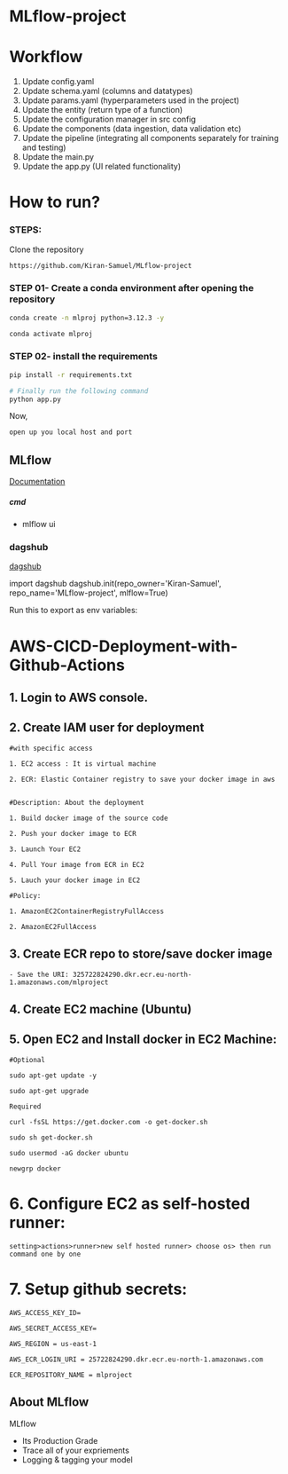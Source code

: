 # MLflow-project

# Workflow


1. Update config.yaml
2. Update schema.yaml (columns and datatypes)
3. Update params.yaml (hyperparameters used in the project)
4. Update the entity (return type of a function)
5. Update the configuration manager in src config
6. Update the components (data ingestion, data validation etc)
7. Update the pipeline (integrating all components separately for training and testing)
8. Update the main.py
9. Update the app.py (UI related functionality)


# How to run?
### STEPS:

Clone the repository

```bash
https://github.com/Kiran-Samuel/MLflow-project
```
### STEP 01- Create a conda environment after opening the repository

```bash
conda create -n mlproj python=3.12.3 -y
```

```bash
conda activate mlproj
```


### STEP 02- install the requirements
```bash
pip install -r requirements.txt
```


```bash
# Finally run the following command
python app.py
```

Now,
```bash
open up you local host and port
```



## MLflow

[Documentation](https://mlflow.org/docs/latest/index.html)


##### cmd
- mlflow ui

### dagshub
[dagshub](https://dagshub.com/)

import dagshub
dagshub.init(repo_owner='Kiran-Samuel', repo_name='MLflow-project', mlflow=True)

Run this to export as env variables:

# AWS-CICD-Deployment-with-Github-Actions

## 1. Login to AWS console.

## 2. Create IAM user for deployment

	#with specific access

	1. EC2 access : It is virtual machine

	2. ECR: Elastic Container registry to save your docker image in aws


	#Description: About the deployment

	1. Build docker image of the source code

	2. Push your docker image to ECR

	3. Launch Your EC2 

	4. Pull Your image from ECR in EC2

	5. Lauch your docker image in EC2

	#Policy:

	1. AmazonEC2ContainerRegistryFullAccess

	2. AmazonEC2FullAccess

	
## 3. Create ECR repo to store/save docker image
    - Save the URI: 325722824290.dkr.ecr.eu-north-1.amazonaws.com/mlproject

	
## 4. Create EC2 machine (Ubuntu) 

## 5. Open EC2 and Install docker in EC2 Machine:
	
	
	#Optional

	sudo apt-get update -y

	sudo apt-get upgrade
	
	Required

	curl -fsSL https://get.docker.com -o get-docker.sh

	sudo sh get-docker.sh

	sudo usermod -aG docker ubuntu

	newgrp docker
	
# 6. Configure EC2 as self-hosted runner:
    setting>actions>runner>new self hosted runner> choose os> then run command one by one


# 7. Setup github secrets:

    AWS_ACCESS_KEY_ID=

    AWS_SECRET_ACCESS_KEY=

    AWS_REGION = us-east-1

    AWS_ECR_LOGIN_URI = 25722824290.dkr.ecr.eu-north-1.amazonaws.com

    ECR_REPOSITORY_NAME = mlproject


## About MLflow 
MLflow

 - Its Production Grade
 - Trace all of your expriements
 - Logging & tagging your model
